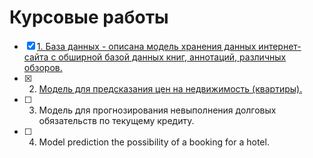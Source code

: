 # Курсовые работы 

- [x] [1. База данных - описана модель хранения данных интернет-сайта с обширной базой данных книг, аннотаций, различных обзоров.](https://github.com/Christina-Y1/Geekbrains_Courseworks/blob/master/SQL%20-%20Data%20storage%20model%20Goodreads/Coursework%20Goodreads.sql)
- [x] 2. [Модель для предсказания цен на недвижимость (квартиры).](https://github.com/Christina-Y1/Geekbrains_Courseworks/blob/master/Python%20for%20DS%20-%20House%20prices/Christina.Yarochkina_solution.ipynb)
- [ ] 3. Модель для прогнозирования невыполнения долговых обязательств по текущему кредиту. 
- [ ] 4. Model prediction the possibility of a booking for a hotel.
